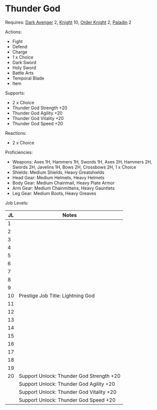 # Thunder God

Requires: [Dark Avenger](/Jobs/JobDetails/DarkAvenger.md) 2, [Knight](/Jobs/JobDetails/Knight.md) 10, [Order Knight](/Jobs/JobDetails/OrderKnight.md) 2, [Paladin](/Jobs/JobDetails/Paladin.md) 2

Actions:

- Fight
- Defend
- Charge
- 1 x Choice
- Dark Sword
- Holy Sword
- Battle Arts
- Temporal Blade
- Item

Supports:

- 2 x Choice
- Thunder God Strength +20
- Thunder God Agility +20
- Thunder God Vitality +20
- Thunder God Speed +20

Reactions:

- 2 x Choice

Proficiencies:

- Weapons: Axes 1H, Hammers 1H, Swords 1H, Axes 2H, Hammers 2H, Swords 2H, Javelins 1H, Bows 2H, Crossbows 2H, 1 x Choice
- Shields: Medium Shields, Heavy Greatshields
- Head Gear: Medium Helmets, Heavy Helmets
- Body Gear: Medium Chainmail, Heavy Plate Armor
- Arm Gear: Medium Chainmittens, Heavy Gauntlets
- Leg Gear: Medium Boots, Heavy Greaves

Job Levels:

| JL | Notes |
| --- | --- |
| 1 | 
| 2 | 
| 3 | 
| 4 | 
| 5 | 
| 6 | 
| 7 | 
| 8 | 
| 9 | 
| 10 | Prestige Job Title: Lightning God
| 11 | 
| 12 | 
| 13 | 
| 14 | 
| 15 | 
| 16 | 
| 17 | 
| 18 | 
| 19 | 
| 20 | Support Unlock: Thunder God Strength +20
|    | Support Unlock: Thunder God Agility +20
|    | Support Unlock: Thunder God Vitality +20
|    | Support Unlock: Thunder God Speed +20
